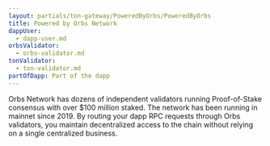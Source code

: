 ```yaml
---
layout: partials/ton-gateway/PoweredByOrbs/PoweredByOrbs
title: Powered by Orbs Network
dappUser:
  - dapp-user.md
orbsValidator:
  - orbs-validator.md
tonValidator:
  - ton-validator.md
partOfDapp: Part of the dapp
---
```


Orbs Network has dozens of independent validators running Proof-of-Stake consensus with over $100 million staked. The network has been running in mainnet since 2019. By routing your dapp RPC requests through Orbs validators, you maintain decentralized access to the chain without relying on a single centralized business.
